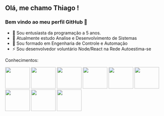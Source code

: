 ## Olá, me chamo Thiago ! 
### Bem vindo ao meu perfil GitHub 👋

- 👯 Sou entusiasta da programação a 5 anos.
- 🔭 Atualmente estudo Analise e Desenvolvimento de Sistemas 
- 🌱 Sou formado em Engenharia de Controle e Automação
- ⚡ Sou desenvolvedor voluntário Node/React na Rede Autoestima-se



Conhecimentos:


<div style="display: inline-block>
<img src="https://cdn.jsdelivr.net/gh/devicons/devicon/icons/react/react-original.svg" width="80" height="70"/>
<img src="https://cdn.jsdelivr.net/gh/devicons/devicon/icons/nodejs/nodejs-original.svg" width="80" height="70"/>
<img src="https://cdn.jsdelivr.net/gh/devicons/devicon/icons/javascript/javascript-original.svg" width="80" height="70"/>
<img src="https://cdn.jsdelivr.net/gh/devicons/devicon/icons/typescript/typescript-original.svg"  width="80" height="70"/>
<img src="https://cdn.jsdelivr.net/gh/devicons/devicon/icons/postgresql/postgresql-original.svg" width="80" height="70"/>
<img src="https://cdn.jsdelivr.net/gh/devicons/devicon/icons/mongodb/mongodb-original.svg"  width="80" height="70" />
<img src="https://cdn.jsdelivr.net/gh/devicons/devicon/icons/html5/html5-original.svg" width="80" height="70"/>
<img src="https://cdn.jsdelivr.net/gh/devicons/devicon/icons/css3/css3-original.svg" width="80" height="70" />
<img src="https://cdn.jsdelivr.net/gh/devicons/devicon/icons/docker/docker-plain-wordmark.svg" width="80" height="70"/>
<img src="https://cdn.jsdelivr.net/gh/devicons/devicon/icons/java/java-original-wordmark.svg" width="80" height="70" />
</div>
